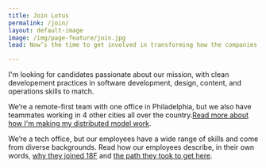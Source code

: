 ```yaml
---
title: Join Lotus
permalink: /join/
layout: default-image
image: /img/page-feature/join.jpg
lead: Now’s the time to get involved in transforming how the companies use their existing campaign data and build new data driven technologies. Join us.

---
```


I'm looking for candidates passionate about our mission, with clean developement practices in software development, design, content, and operations skills to match.

We’re a remote-first team with one office in Philadelphia, but we also have teammates working in 4 other cities all over the country.[Read more about how I'm making my distributed model
work](http://lotustech.io/2016/10/15/best-practices-for-distributed-teams/).

We’re a tech office, but our employees have a wide range of skills and come from diverse backgrounds.
Read how our employees describe, in their own words, [why they joined 18F](https://18f.gsa.gov/2016/03/21/we-asked-100-of-our-coworkers-why-did-you-join-18f/) and [the path they took to get here](https://18f.gsa.gov/2016/03/22/what-was-your-path-to-18f/).
